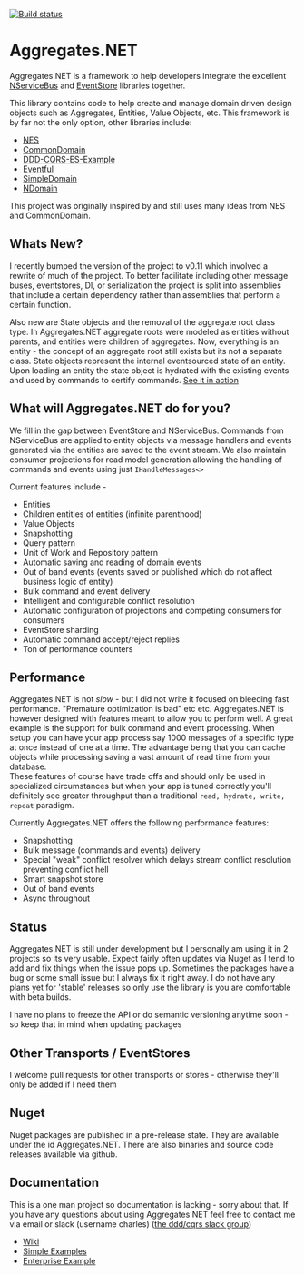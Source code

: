 [![Build status](https://ci.appveyor.com/api/projects/status/r75p0yn5uo6colgk?svg=true)](https://ci.appveyor.com/project/volak/aggregates-net)

# Aggregates.NET

Aggregates.NET is a framework to help developers integrate the excellent [NServiceBus](https://github.com/Particular/NServiceBus) and [EventStore](https://github.com/EventStore/EventStore) libraries together.

This library contains code to help create and manage domain driven design objects such as Aggregates, Entities, Value Objects, etc.  This framework is by far not the only option, other libraries include:

- [NES](https://github.com/elliotritchie/NES)
- [CommonDomain](https://github.com/NEventStore/NEventStore/tree/master/src/NEventStore/CommonDomain)
- [DDD-CQRS-ES-Example](https://github.com/dcomartin/DDD-CQRS-ES-Example)
- [Eventful](https://github.com/adbrowne/Eventful)
- [SimpleDomain](https://github.com/froko/SimpleDomain)
- [NDomain](https://github.com/mfelicio/NDomain)

This project was originally inspired by and still uses many ideas from NES and CommonDomain.  

## Whats New?

I recently bumped the version of the project to v0.11 which involved a rewrite of much of the project.  To better facilitate including other message buses, eventstores, DI, or serialization the project is split into assemblies that include a certain dependency rather than assemblies that perform a certain function.

Also new are State objects and the removal of the aggregate root class type.  In Aggregates.NET aggregate roots were modeled as entities without parents, and entities were children of aggregates.  Now, everything is an entity - the concept of an aggregate root still exists but its not a separate class.
State objects represent the internal eventsourced state of an entity.  Upon loading an entity the state object is hydrated with the existing events and used by commands to certify commands.  [See it in action](https://github.com/volak/Aggregates.NET/blob/master/src/Samples/HelloWorld/Domain/World.cs)

## What will Aggregates.NET do for you?

We fill in the gap between EventStore and NServiceBus.  Commands from NServiceBus are applied to entity objects via message handlers and events generated via the entities are saved to the event stream.  We also maintain consumer projections for read model generation allowing the handling of commands and events using just `IHandleMessages<>`

Current features include -

- Entities
- Children entities of entities (infinite parenthood)
- Value Objects
- Snapshotting
- Query pattern
- Unit of Work and Repository pattern
- Automatic saving and reading of domain events
- Out of band events (events saved or published which do not affect business logic of entity)
- Bulk command and event delivery
- Intelligent and configurable conflict resolution
- Automatic configuration of projections and competing consumers for consumers
- EventStore sharding
- Automatic command accept/reject replies
- Ton of performance counters

## Performance

Aggregates.NET is not *slow* - but I did not write it focused on bleeding fast performance.  "Premature optimization is bad" etc etc.  Aggregates.NET is however designed with features meant to allow you to perform well.
A great example is the support for bulk command and event processing.  When setup you can have your app process say 1000 messages of a specific type at once instead of one at a time.  The advantage being that you can cache objects while processing saving a vast amount of read time from your database.  
These features of course have trade offs and should only be used in specialized circumstances but when your app is tuned correctly you'll definitely see greater throughput than a traditional `read, hydrate, write, repeat` paradigm.

Currently Aggregates.NET offers the following performance features:

- Snapshotting
- Bulk message (commands and events) delivery
- Special "weak" conflict resolver which delays stream conflict resolution preventing conflict hell
- Smart snapshot store
- Out of band events
- Async throughout

## Status

Aggregates.NET is still under development but I personally am using it in 2 projects so its very usable.  Expect fairly often updates via Nuget as I tend to add and fix things when the issue pops up.  Sometimes the packages have a bug or some small issue but I always fix it right away. 
I do not have any plans yet for 'stable' releases so only use the library is you are comfortable with beta builds.

I have no plans to freeze the API or do semantic versioning anytime soon - so keep that in mind when updating packages

## Other Transports / EventStores

I welcome pull requests for other transports or stores - otherwise they'll only be added if I need them


## Nuget

Nuget packages are published in a pre-release state.  They are available under the id Aggregates.NET.  There are also binaries and source code releases available via github.

## Documentation

This is a one man project so documentation is lacking - sorry about that.  If you have any questions about using Aggregates.NET feel free to contact me via email or slack (username charles) ([the ddd/cqrs slack group](https://ddd-cqrs-es.herokuapp.com/))

* [Wiki](https://github.com/volak/Aggregates.NET/wiki)
* [Simple Examples](https://github.com/volak/Aggregates.NET/tree/master/src/Samples)
* [Enterprise Example](https://github.com/volak/DDD.Enterprise.Example/)

